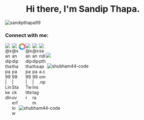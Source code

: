 <h1 align="center">Hi there, I'm Sandip Thapa.</h1>
<p align="left"> <img src="https://komarev.com/ghpvc/?username=sandipthapa99&label=Profile%20views&color=0e75b6&style=flat" alt="sandipthapa99" /> </p>

### Connect with me:

[<img align="left" alt="@sandipthapa99 | LinkedIn" width="22px" src="https://cdn2.iconfinder.com/data/icons/social-media-2285/512/1_Linkedin_unofficial_colored_svg-128.png" />][linkedin]
[<img align="left" alt="@sandipthapa99 | Stackoverflow" width="22px" src="https://cdn2.iconfinder.com/data/icons/social-icons-color/512/stackoverflow-128.png" />][stackoverflow]
[<img align="left" alt="@sandipthapa99 | Sololearn" width="22px" src="https://raw.githubusercontent.com/sandipthapa99/sandipthapa99/main/sololearn.png" />][sololearn]
[<img align="left" alt="@sandipthapa99 | Twitter" width="22px" src="https://cdn2.iconfinder.com/data/icons/social-media-2285/512/1_Twitter3_colored_svg-512.png" />][twitter]
[<img align="left" alt="@sandipthapa99 | Instagram" width="22px" src="https://cdn2.iconfinder.com/data/icons/social-media-2285/512/1_Instagram_colored_svg_1-128.png" />][instagram]
[<img align="left" alt="sandipthapa.com.np" width="22px" src="https://cdn3.iconfinder.com/data/icons/linecons-free-vector-icons-pack/32/world-128.png" />][website]
<br>

<!-- <h3 align="left">Languages and Tools:</h3>
<p align="left"> <a href="https://www.w3schools.com/css/" target="_blank"> <img src="https://raw.githubusercontent.com/devicons/devicon/master/icons/css3/css3-original-wordmark.svg" alt="css3" width="40" height="40"/> </a> <a href="https://git-scm.com/" target="_blank"> <img src="https://www.vectorlogo.zone/logos/git-scm/git-scm-icon.svg" alt="git" width="40" height="40"/> </a> <a href="https://www.w3.org/html/" target="_blank"> <img src="https://raw.githubusercontent.com/devicons/devicon/master/icons/html5/html5-original-wordmark.svg" alt="html5" width="40" height="40"/> </a> <a href="https://www.java.com" target="_blank"> <img src="https://raw.githubusercontent.com/devicons/devicon/master/icons/java/java-original.svg" alt="java" width="40" height="40"/> </a> <a href="https://developer.mozilla.org/en-US/docs/Web/JavaScript" target="_blank"> <img src="https://raw.githubusercontent.com/devicons/devicon/master/icons/javascript/javascript-original.svg" alt="javascript" width="40" height="40"/> </a> <a href="https://nodejs.org" target="_blank"> <img src="https://raw.githubusercontent.com/devicons/devicon/master/icons/nodejs/nodejs-original-wordmark.svg" alt="nodejs" width="40" height="40"/> </a> <a href="https://reactjs.org/" target="_blank"> <img src="https://raw.githubusercontent.com/devicons/devicon/master/icons/react/react-original-wordmark.svg" alt="react" width="40" height="40"/> </a> </p> -->

<img src="https://github-readme-streak-stats.herokuapp.com/?user=sandipthapa99">
<p><img align="left" src="https://github-readme-stats.vercel.app/api/top-langs?username=sandipthapa99&show_icons=true&locale=en&layout=compact" alt="shubham44-code" width="400"/></p>
<p>&nbsp;<img align="center" src="https://github-readme-stats.vercel.app/api?username=sandipthapa99&show_icons=true&locale=en" alt="shubham44-code" width="400" /></p>

[website]: https://sandipthapa.com.np/
[twitter]: https://twitter.com/sandipthapa99
[instagram]: https://instagram.com/shizen.99/
[linkedin]: https://www.linkedin.com/in/sandipthapa99/
[stackoverflow]: https://stackoverflow.com/users/10811678/sandip99?tab=profile
[sololearn]: https://www.sololearn.com/profile/13679980
